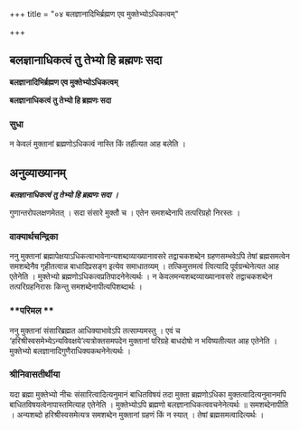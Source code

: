 +++
title = "०४ बलज्ञानादिभिर्ब्रह्मण एव मुक्तेभ्योऽधिकत्वम्"

+++


## बलज्ञानाधिकत्वं तु तेभ्यो हि ब्रह्मणः सदा

**बलज्ञानादिभिर्ब्रह्मण एव मुक्तेभ्योऽधिकत्वम्**

**बलज्ञानाधिकत्वं तु तेभ्यो हि ब्रह्मणः सदा**

### **सुधा**

न केवलं मुक्तानां ब्रह्मणोऽधिकत्वं नास्ति किं तर्हीत्यत आह बलेति ।

## **अनुव्याख्यानम्**

***बलज्ञानाधिकत्वं तु तेभ्यो हि ब्रह्मणः सदा ।***

गुणान्तरोपलक्षणमेतत् । सदा संसारे मुक्तौ च । एतेन समशब्देनापि तत्परिग्रहो निरस्तः ।

### **वाक्यार्थचन्द्रिका**

ननु मुक्तानां ब्रह्मापेक्षयाऽधिकत्वाभावेनान्यशब्दव्याख्यानावसरे तद्वाचकशब्देन ग्रहणसम्भवेऽपि तेषां ब्रह्मसमत्वेन समशब्देनैव गृहीतत्वान्न बाधादिप्रसङ्ग इत्येव समाधातव्यम् । तत्किमुत्तमत्वं त्वित्यादि पूर्वग्रन्थेनेत्यत आह एतेनेति । मुक्तेभ्यो ब्रह्मणोऽधिकत्वप्रतिपादनेनेत्यर्थः । न केवलमन्यशब्दव्याख्यानावसरे तद्वाचकशब्देन तत्परिग्रहनिरासः किन्तु समशब्देनापीत्यपिशब्दार्थः ।

### **परिमल **

ननु मुक्तानां संसारिब्रह्मत आधिक्याभावेऽपि तत्साम्यमस्तु । एवं च ‘हरिश्रीस्वसमेभ्येऽन्यविवक्षये’त्यत्रोक्तसमपदेन मुक्तानां परिग्रहे बाधदोषो न भविष्यतीत्यत आह एतेनेति । मुक्तेभ्यो बलज्ञानादिगुणैराधिक्यकथनेनेत्यर्थः ।

### **श्रीनिवासतीर्थीया**

यदा ब्रह्मा मुक्तेभ्यो नीचः संसारित्वादित्यनुमानं बाधितविषयं तदा मुक्ता ब्रह्मणोऽधिका मुक्तत्वादित्यनुमानमपि बाधितविषयत्वेनापास्तमित्याह एतेनेति । मुक्तेभ्योऽपि ब्रह्मणो बलज्ञानाधिकत्ववचनेनेत्यर्थः ॥ समशब्देनापीति । अन्यशब्दो हरिश्रीस्वसमेत्यत्र समशब्देन मुक्तानां ग्रहणं किं न स्यात् । तेषां ब्रह्मसमत्वादित्यर्थः ।


